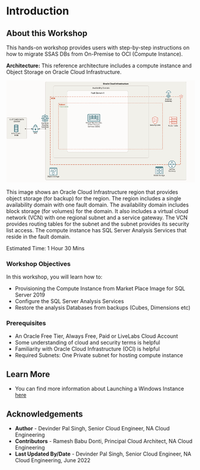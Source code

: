 # Introduction

## About this Workshop

This hands-on workshop provides users with step-by-step instructions on how to migrate SSAS DBs from On-Premise to OCI (Compute Instance).

**Architecture:**
This reference architecture includes a compute instance and Object Storage on Oracle Cloud Infrastructure.

  ![OCI reference architecture for compute instance](./images/compute-ssas.png "OCI reference architecture for compute instance")

This image shows an Oracle Cloud Infrastructure region that provides object storage (for backup) for the region. The region includes a single availability domain with one fault domain. The availability domain includes block storage (for volumes) for the domain. It also includes a virtual cloud network (VCN) with one regional subnet and a service gateway. The VCN provides routing tables for the subnet and the subnet provides its security list access. The compute instance has SQL Server Analysis Services that reside in the fault domain.

Estimated Time: 1 Hour 30 Mins



### Workshop Objectives
In this workshop, you will learn how to:
* Provisioning the Compute Instance from Market Place Image for SQL Server 2019
* Configure the SQL Server Analysis Services
* Restore the analysis Databases from backups (Cubes, Dimensions etc)


### Prerequisites
* An Oracle Free Tier, Always Free, Paid or LiveLabs Cloud Account
* Some understanding of cloud and security terms is helpful
* Familiarity with Oracle Cloud Infrastructure (OCI) is helpful
* Required Subnets: One Private subnet for hosting compute instance


## Learn More
- You can find more information about Launching a Windows Instance [here](https://docs.oracle.com/en-us/iaas/Content/GSG/Tasks/launchinginstanceWindows.htm)



## Acknowledgements
* **Author** - Devinder Pal Singh, Senior Cloud Engineer, NA Cloud Engineering
* **Contributors** -  Ramesh Babu Donti, Principal Cloud Architect, NA Cloud Engineering
* **Last Updated By/Date** - Devinder Pal Singh, Senior Cloud Engineer, NA Cloud Engineering, June 2022

